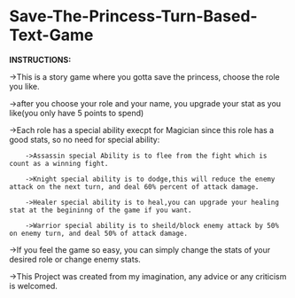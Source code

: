 # Save-The-Princess-Turn-Based-Text-Game
**INSTRUCTIONS:**

->This is a story game where you gotta save the princess, choose the role you like.

->after you choose your role and your name, you upgrade your stat as you like(you only have 5 points to spend)

->Each role has a special ability execpt for Magician since this role has a good stats, so no need for special ability:

        ->Assassin special Ability is to flee from the fight which is count as a winning fight.
        
        ->Knight special ability is to dodge,this will reduce the enemy attack on the next turn, and deal 60% percent of attack damage.
        
        ->Healer special ability is to heal,you can upgrade your healing stat at the begininng of the game if you want.
        
        ->Warrior special ability is to sheild/block enemy attack by 50% on enemy turn, and deal 50% of attack damage.
->If you feel the game so easy, you can simply change the stats of your desired role or change enemy stats.

->This Project was created from my imagination, any advice or any criticism is welcomed.

